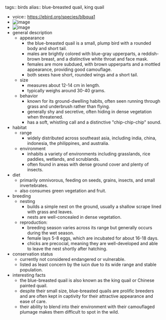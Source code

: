 tags:: birds
alias:: blue-breasted quail, king quail

- voice:: https://ebird.org/species/blbqua1
- ![image](https://ipfs.io/ipfs/QmV5jwZAFs5UK1Qt6qB8nFqfuvnKiabW5JVjwoxUbYiCCn)
- ![image](https://ipfs.io/ipfs/QmQfHCp2xYaCKJRPhxJyba5Z7aCZvc2fooo1yPfmCYqgFh)
- general description
	- appearance
		- the blue-breasted quail is a small, plump bird with a rounded body and short tail.
		- males are brightly colored with blue-gray upperparts, a reddish-brown breast, and a distinctive white throat and face mask.
		- females are more subdued, with brown upperparts and a mottled appearance, providing good camouflage.
		- both sexes have short, rounded wings and a short tail.
	- size
		- measures about 12-14 cm in length.
		- typically weighs around 30-40 grams.
	- behavior
		- known for its ground-dwelling habits, often seen running through grass and underbrush rather than flying.
		- generally shy and secretive, often hiding in dense vegetation when threatened.
		- has a soft, whistling call and a distinctive "chip-chip-chip" sound.
- habitat
	- range
		- widely distributed across southeast asia, including india, china, indonesia, the philippines, and australia.
	- environment
		- inhabits a variety of environments including grasslands, rice paddies, wetlands, and scrublands.
		- often found in areas with dense ground cover and plenty of insects.
- diet
	- primarily omnivorous, feeding on seeds, grains, insects, and small invertebrates.
	- also consumes green vegetation and fruit.
- breeding
	- nesting
		- builds a simple nest on the ground, usually a shallow scrape lined with grass and leaves.
		- nests are well-concealed in dense vegetation.
	- reproduction:
		- breeding season varies across its range but generally occurs during the wet season.
		- female lays 5-8 eggs, which are incubated for about 16-18 days.
		- chicks are precocial, meaning they are well-developed and able to leave the nest shortly after hatching.
- conservation status
	- currently not considered endangered or vulnerable.
	- listed as least concern by the iucn due to its wide range and stable population.
- interesting facts
	- the blue-breasted quail is also known as the king quail or Chinese painted quail.
	- despite their small size, blue-breasted quails are prolific breeders and are often kept in captivity for their attractive appearance and ease of care.
	- their ability to blend into their environment with their camouflaged plumage makes them difficult to spot in the wild.